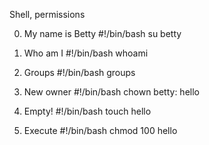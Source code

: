 Shell, permissions

0. My name is Betty
#!/bin/bash
su betty

1. Who am I
#!/bin/bash
whoami

2. Groups
#!/bin/bash
groups

3. New owner
#!/bin/bash
chown betty: hello

4. Empty!
#!/bin/bash
touch hello

5. Execute
#!/bin/bash
chmod 100 hello
